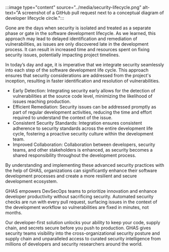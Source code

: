 
:::image type="content" source="../media/security-lifecycle.png" alt-text="A screenshot of a GitHub pull request next to a conceptual diagram of developer lifecycle circle.":::

Gone are the days when security is isolated and treated as a separate phase or gate in the software development lifecycle. As we learned, this approach may lead to delayed identification and remediation of vulnerabilities, as issues are only discovered late in the development process. It can result in increased time and resources spent on fixing security issues, potentially impacting project timelines.

In today’s day and age, it is imperative that we integrate security seamlessly into each step of the software development life cycle. This approach ensures that security considerations are addressed from the project's inception, resulting in faster identification and resolution of vulnerabilities.

- Early Detection: Integrating security early allows for the detection of vulnerabilities at the source code level, minimizing the likelihood of issues reaching production.
- Efficient Remediation: Security issues can be addressed promptly as part of regular development activities, reducing the time and effort required to understand the context of the issue.
- Consistent Security Standards: Integration ensures consistent adherence to security standards across the entire development life cycle, fostering a proactive security culture within the development team.
- Improved Collaboration: Collaboration between developers, security teams, and other stakeholders is enhanced, as security becomes a shared responsibility throughout the development process.

By understanding and implementing these advanced security practices with the help of GHAS, organizations can significantly enhance their software development processes and create a more resilient and secure development ecosystem.

GHAS empowers DevSecOps teams to prioritize innovation and enhance developer productivity without sacrificing security. Automated security checks are run with every pull request, surfacing issues in the context of the development workflow so vulnerabilities are fixed in minutes, not months. 

Our developer-first solution unlocks your ability to keep your code, supply chain, and secrets secure before you push to production. GHAS gives security teams visibility into the cross-organizational security posture and supply chain and unparalleled access to curated security intelligence from millions of developers and security researchers around the world.

